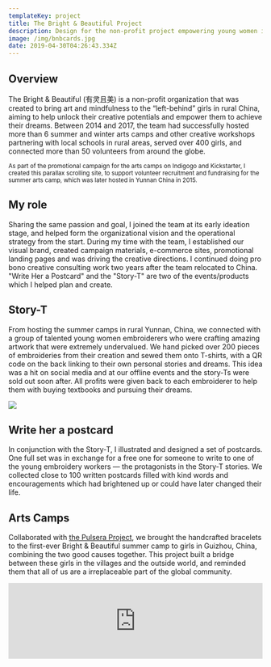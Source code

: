 ```yaml
---
templateKey: project
title: The Bright & Beautiful Project
description: Design for the non-profit project empowering young women in rural China
image: /img/bnbcards.jpg
date: 2019-04-30T04:26:43.334Z
---
```

## Overview

The Bright & Beautiful (有灵且美) is a non-profit organization that was created to bring art and mindfulness to the “left-behind” girls in rural China, aiming to help unlock their creative potentials and empower them to achieve their dreams. Between 2014 and 2017, the team had successfully hosted more than 6 summer and winter arts camps and other creative workshops partnering with local schools in rural areas, served over 400 girls, and connected more than 50 volunteers from around the globe.

<gif src="bnb-parallax-scroll.gif"></gif>

<small>As part of the promotional campaign for the arts camps on Indigogo and Kickstarter, I created this parallax scrolling site, to support volunteer recruitment and fundraising for the summer arts camp, which was later hosted in Yunnan China in 2015.</small>

## My role

Sharing the same passion and goal, I joined the team at its early ideation stage, and helped form the organizational vision and the operational strategy from the start. During my time with the team, I established our visual brand, created campaign materials, e-commerce sites, promotional landing pages and was driving the creative directions. I continued doing pro bono creative consulting work two years after the team relocated to China. "Write Her a Postcard" and the "Story-T" are two of the events/products which I helped plan and create.

## Story-T

From hosting the summer camps in rural Yunnan, China, we connected with a group of talented young women embroiderers who were crafting amazing artwork that were extremely undervalued. We hand picked over 200 pieces of embroideries from their creation and sewed them onto T-shirts, with a QR code on the back linking to their own personal stories and dreams. This idea was a hit on social media and at our offline events and the story-Ts were sold out soon after. All profits were given back to each embroiderer to help them with buying textbooks and pursuing their dreams.

![](/img/bnb-ecommerce.jpg)

## Write her a postcard

In conjunction with the Story-T, I illustrated and designed a set of postcards. One full set was in exchange for a free one for someone to write to one of the young embroidery workers — the protagonists in the Story-T stories.  We collected close to 100 written postcards filled with kind words and encouragements which had brightened up or could have later changed their life.

<lightbox col='4'>
<rehype-image src="bnb-girls_card1.jpg" caption="This is one of the four postcards I designed for this event. "></rehype-image>
<rehype-image src="bnb-girls_card2.jpg" caption="This is one of the four postcards I designed for this event. "></rehype-image>
<rehype-image src="bnb-girls_card3.jpg" caption="This is one of the four postcards I designed for this event. "></rehype-image>
<rehype-image src="bnb-girls_card4.jpg" caption="This is one of the four postcards I designed for this event. "></rehype-image><rehype-image src="bnb-card-team.jpg" caption="Part of the crew that was at the offline event at Boston University."></rehype-image>
<rehype-image src="bnb-write_event2.jpg" caption="A volunteer at the offline event">
</rehype-image>
<rehype-image src="bnb-write_event4.jpg" caption="A donor at the offline event writing a postcard to XiaoZhao, one of the young embroiderer in the program"></rehype-image>
<rehype-image src="bnb-xiaozhao.jpg" caption="Hand written postcards, a new phone and donations for XiaoZhao to help her kick start her high school dream."></rehype-image>
</lightbox>

## Arts Camps

Collaborated with [the Pulsera Project](https://www.pulseraproject.org/), we brought the handcrafted bracelets to the first-ever Bright & Beautiful summer camp to girls in Guizhou, China, combining the two good causes together.  This project built a bridge between these girls in the villages and the outside world, and reminded them that all of us are a irreplaceable part of the global community.

<div class="youtubeWrapper" style="max-width:800px"><iframe width="100%" src="https://www.youtube.com/embed/HuoU8piIMxg????????rel=0" frameborder="0" allowfullscreen></iframe></div>
